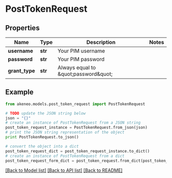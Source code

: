 # PostTokenRequest


## Properties
Name | Type | Description | Notes
------------ | ------------- | ------------- | -------------
**username** | **str** | Your PIM username | 
**password** | **str** | Your PIM password | 
**grant_type** | **str** | Always equal to \&quot;password\&quot; | 

## Example

```python
from akeneo.models.post_token_request import PostTokenRequest

# TODO update the JSON string below
json = "{}"
# create an instance of PostTokenRequest from a JSON string
post_token_request_instance = PostTokenRequest.from_json(json)
# print the JSON string representation of the object
print PostTokenRequest.to_json()

# convert the object into a dict
post_token_request_dict = post_token_request_instance.to_dict()
# create an instance of PostTokenRequest from a dict
post_token_request_form_dict = post_token_request.from_dict(post_token_request_dict)
```
[[Back to Model list]](../README.md#documentation-for-models) [[Back to API list]](../README.md#documentation-for-api-endpoints) [[Back to README]](../README.md)


